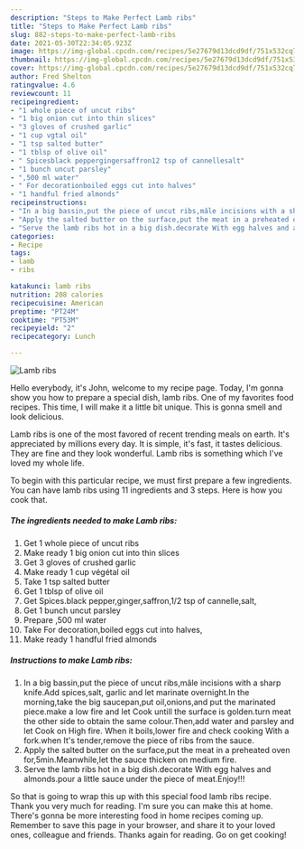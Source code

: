 ```yaml
---
description: "Steps to Make Perfect Lamb ribs"
title: "Steps to Make Perfect Lamb ribs"
slug: 882-steps-to-make-perfect-lamb-ribs
date: 2021-05-30T22:34:05.923Z
image: https://img-global.cpcdn.com/recipes/5e27679d13dcd9df/751x532cq70/lamb-ribs-recipe-main-photo.jpg
thumbnail: https://img-global.cpcdn.com/recipes/5e27679d13dcd9df/751x532cq70/lamb-ribs-recipe-main-photo.jpg
cover: https://img-global.cpcdn.com/recipes/5e27679d13dcd9df/751x532cq70/lamb-ribs-recipe-main-photo.jpg
author: Fred Shelton
ratingvalue: 4.6
reviewcount: 11
recipeingredient:
- "1 whole piece of uncut ribs"
- "1 big onion cut into thin slices"
- "3 gloves of crushed garlic"
- "1 cup vgtal oil"
- "1 tsp salted butter"
- "1 tblsp of olive oil"
- " Spicesblack peppergingersaffron12 tsp of cannellesalt"
- "1 bunch uncut parsley"
- ",500 ml water"
- " For decorationboiled eggs cut into halves"
- "1 handful fried almonds"
recipeinstructions:
- "In a big bassin,put the piece of uncut ribs,mâle incisions with a sharp knife.Add spices,salt, garlic and let marinate overnight.In the morning,take the big saucepan,put oil,onions,and put the marinated piece.make a low fire and let Cook untill the surface is golden.turn meat the other side to obtain the same colour.Then,add water and parsley and let Cook on High fire. When it boils,lower fire and check cooking With a fork.when It&#39;s tender,remove the piece of ribs from the sauce."
- "Apply the salted butter on the surface,put the meat in a preheated oven for,5min.Meanwhile,let the sauce thicken on medium fire."
- "Serve the lamb ribs hot in a big dish.decorate With egg halves and almonds.pour a little sauce under the piece of meat.Enjoy!!!"
categories:
- Recipe
tags:
- lamb
- ribs

katakunci: lamb ribs 
nutrition: 208 calories
recipecuisine: American
preptime: "PT24M"
cooktime: "PT53M"
recipeyield: "2"
recipecategory: Lunch

---
```



![Lamb ribs](https://img-global.cpcdn.com/recipes/5e27679d13dcd9df/751x532cq70/lamb-ribs-recipe-main-photo.jpg)

Hello everybody, it's John, welcome to my recipe page. Today, I'm gonna show you how to prepare a special dish, lamb ribs. One of my favorites food recipes. This time, I will make it a little bit unique. This is gonna smell and look delicious.



Lamb ribs is one of the most favored of recent trending meals on earth. It's appreciated by millions every day. It is simple, it's fast, it tastes delicious. They are fine and they look wonderful. Lamb ribs is something which I've loved my whole life.


To begin with this particular recipe, we must first prepare a few ingredients. You can have lamb ribs using 11 ingredients and 3 steps. Here is how you cook that.

<!--inarticleads1-->

##### The ingredients needed to make Lamb ribs:

1. Get 1 whole piece of uncut ribs
1. Make ready 1 big onion cut into thin slices
1. Get 3 gloves of crushed garlic
1. Make ready 1 cup végétal oil
1. Take 1 tsp salted butter
1. Get 1 tblsp of olive oil
1. Get  Spices.black pepper,ginger,saffron,1/2 tsp of cannelle,salt,
1. Get 1 bunch uncut parsley
1. Prepare ,500 ml water
1. Take  For decoration,boiled eggs cut into halves,
1. Make ready 1 handful fried almonds




<!--inarticleads2-->

##### Instructions to make Lamb ribs:

1. In a big bassin,put the piece of uncut ribs,mâle incisions with a sharp knife.Add spices,salt, garlic and let marinate overnight.In the morning,take the big saucepan,put oil,onions,and put the marinated piece.make a low fire and let Cook untill the surface is golden.turn meat the other side to obtain the same colour.Then,add water and parsley and let Cook on High fire. When it boils,lower fire and check cooking With a fork.when It&#39;s tender,remove the piece of ribs from the sauce.
1. Apply the salted butter on the surface,put the meat in a preheated oven for,5min.Meanwhile,let the sauce thicken on medium fire.
1. Serve the lamb ribs hot in a big dish.decorate With egg halves and almonds.pour a little sauce under the piece of meat.Enjoy!!!




So that is going to wrap this up with this special food lamb ribs recipe. Thank you very much for reading. I'm sure you can make this at home. There's gonna be more interesting food in home recipes coming up. Remember to save this page in your browser, and share it to your loved ones, colleague and friends. Thanks again for reading. Go on get cooking!
